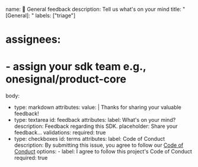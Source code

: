 name: 📣 General feedback
description: Tell us what's on your mind
title: "[General]: "
labels: ["triage"]

# assignees:

# - assign your sdk team e.g., onesignal/product-core

body:

- type: markdown
  attributes:
  value: |
  Thanks for sharing your valuable feedback!
- type: textarea
  id: feedback
  attributes:
  label: What's on your mind?
  description: Feedback regarding this SDK.
  placeholder: Share your feedback...
  validations:
  required: true
- type: checkboxes
  id: terms
  attributes:
  label: Code of Conduct
  description: By submitting this issue, you agree to follow our [Code of Conduct](https://onesignal.com/code-of-conduct)
  options: - label: I agree to follow this project's Code of Conduct
  required: true

